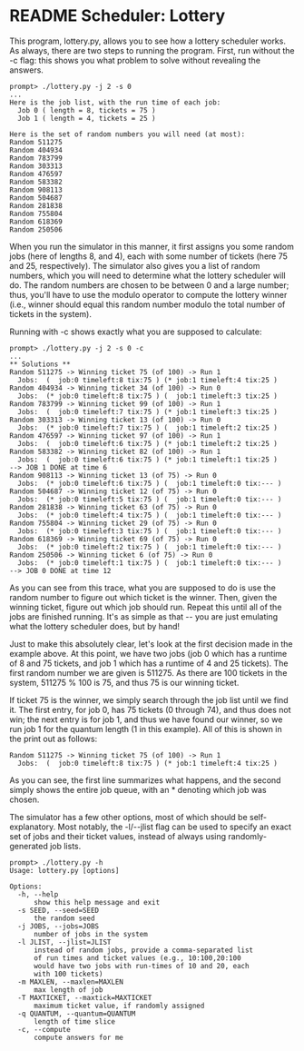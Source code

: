 # README Scheduler: Lottery


This program, lottery.py, allows you to see how a lottery scheduler
works. As always, there are two steps to running the program. First, run
without the -c flag: this shows you what problem to solve without
revealing the answers. 

```text
prompt> ./lottery.py -j 2 -s 0
...
Here is the job list, with the run time of each job: 
  Job 0 ( length = 8, tickets = 75 )
  Job 1 ( length = 4, tickets = 25 )

Here is the set of random numbers you will need (at most):
Random 511275
Random 404934
Random 783799
Random 303313
Random 476597
Random 583382
Random 908113
Random 504687
Random 281838
Random 755804
Random 618369
Random 250506
```

When you run the simulator in this manner, it first assigns you some random
jobs (here of lengths 8, and 4), each with some number of tickets (here 75 and
25, respectively). The simulator also gives you a list of random numbers,
which you will need to determine what the lottery scheduler will do. The
random numbers are chosen to be between 0 and a large number; thus, you'll
have to use the modulo operator to compute the lottery winner (i.e., winner
should equal this random number modulo the total number of tickets in the
system). 

Running with -c shows exactly what you are supposed to calculate:

```text
prompt> ./lottery.py -j 2 -s 0 -c
...
** Solutions **
Random 511275 -> Winning ticket 75 (of 100) -> Run 1
  Jobs:  (  job:0 timeleft:8 tix:75 ) (* job:1 timeleft:4 tix:25 )
Random 404934 -> Winning ticket 34 (of 100) -> Run 0
  Jobs:  (* job:0 timeleft:8 tix:75 ) (  job:1 timeleft:3 tix:25 )
Random 783799 -> Winning ticket 99 (of 100) -> Run 1
  Jobs:  (  job:0 timeleft:7 tix:75 ) (* job:1 timeleft:3 tix:25 )
Random 303313 -> Winning ticket 13 (of 100) -> Run 0
  Jobs:  (* job:0 timeleft:7 tix:75 ) (  job:1 timeleft:2 tix:25 )
Random 476597 -> Winning ticket 97 (of 100) -> Run 1
  Jobs:  (  job:0 timeleft:6 tix:75 ) (* job:1 timeleft:2 tix:25 )
Random 583382 -> Winning ticket 82 (of 100) -> Run 1
  Jobs:  (  job:0 timeleft:6 tix:75 ) (* job:1 timeleft:1 tix:25 )
--> JOB 1 DONE at time 6
Random 908113 -> Winning ticket 13 (of 75) -> Run 0
  Jobs:  (* job:0 timeleft:6 tix:75 ) (  job:1 timeleft:0 tix:--- )
Random 504687 -> Winning ticket 12 (of 75) -> Run 0
  Jobs:  (* job:0 timeleft:5 tix:75 ) (  job:1 timeleft:0 tix:--- )
Random 281838 -> Winning ticket 63 (of 75) -> Run 0
  Jobs:  (* job:0 timeleft:4 tix:75 ) (  job:1 timeleft:0 tix:--- )
Random 755804 -> Winning ticket 29 (of 75) -> Run 0
  Jobs:  (* job:0 timeleft:3 tix:75 ) (  job:1 timeleft:0 tix:--- )
Random 618369 -> Winning ticket 69 (of 75) -> Run 0
  Jobs:  (* job:0 timeleft:2 tix:75 ) (  job:1 timeleft:0 tix:--- )
Random 250506 -> Winning ticket 6 (of 75) -> Run 0
  Jobs:  (* job:0 timeleft:1 tix:75 ) (  job:1 timeleft:0 tix:--- )
--> JOB 0 DONE at time 12
```

As you can see from this trace, what you are supposed to do is use the random
number to figure out which ticket is the winner. Then, given the winning
ticket, figure out which job should run. Repeat this until all of the jobs are
finished running. It's as simple as that -- you are just emulating what the
lottery scheduler does, but by hand!

Just to make this absolutely clear, let's look at the first decision made in
the example above. At this point, we have two jobs (job 0 which has a runtime
of 8 and 75 tickets, and job 1 which has a runtime of 4 and 25 tickets). The
first random number we are given is 511275. As there are 100 tickets in the
system, 511275 \% 100 is 75, and thus 75 is our winning ticket.

If ticket 75 is the winner, we simply search through the job list until we
find it. The first entry, for job 0, has 75 tickets (0 through 74), and thus
does not win; the next entry is for job 1, and thus we have found our winner,
so we run job 1 for the quantum length (1 in this example). All of this is
shown in the print out as follows:

```text
Random 511275 -> Winning ticket 75 (of 100) -> Run 1
  Jobs:  (  job:0 timeleft:8 tix:75 ) (* job:1 timeleft:4 tix:25 )
```

As you can see, the first line summarizes what happens, and the second simply
shows the entire job queue, with an * denoting which job was chosen.

The simulator has a few other options, most of which should be
self-explanatory. Most notably, the -l/--jlist flag can be used to specify an
exact set of jobs and their ticket values, instead of always using
randomly-generated job lists.

```text
prompt> ./lottery.py -h
Usage: lottery.py [options]

Options:
  -h, --help            
      show this help message and exit
  -s SEED, --seed=SEED  
      the random seed
  -j JOBS, --jobs=JOBS  
      number of jobs in the system
  -l JLIST, --jlist=JLIST
      instead of random jobs, provide a comma-separated list
      of run times and ticket values (e.g., 10:100,20:100
      would have two jobs with run-times of 10 and 20, each
      with 100 tickets)
  -m MAXLEN, --maxlen=MAXLEN
      max length of job
  -T MAXTICKET, --maxtick=MAXTICKET
      maximum ticket value, if randomly assigned
  -q QUANTUM, --quantum=QUANTUM
      length of time slice
  -c, --compute
      compute answers for me

```
